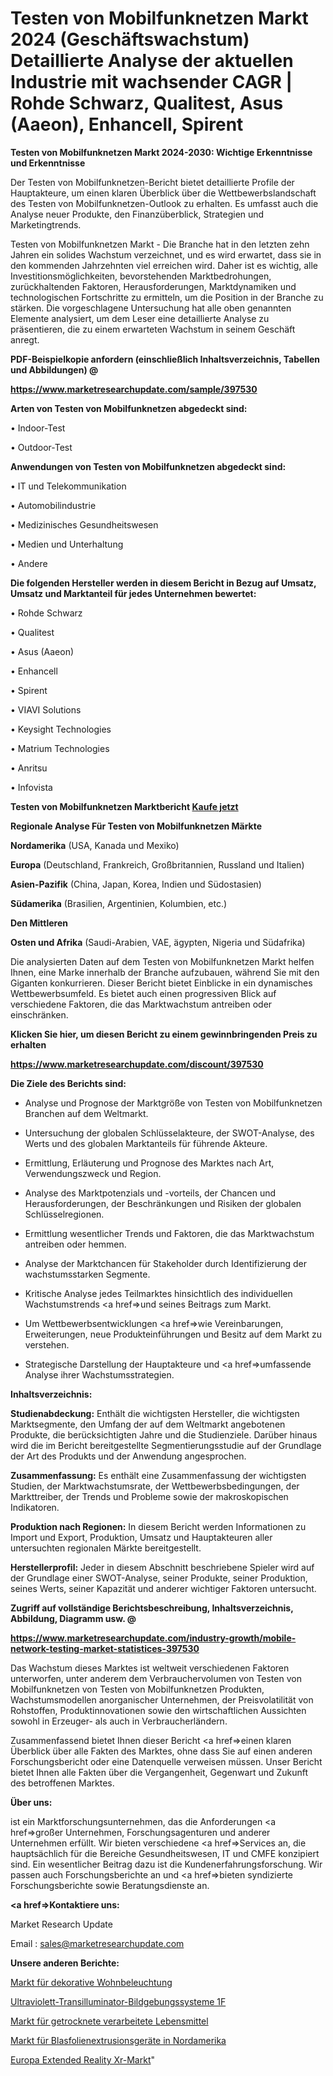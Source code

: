 # Testen von Mobilfunknetzen Markt 2024 (Geschäftswachstum) Detaillierte Analyse der aktuellen Industrie mit wachsender CAGR | Rohde Schwarz, Qualitest, Asus (Aaeon), Enhancell, Spirent

<strong>Testen von Mobilfunknetzen Markt 2024-2030: Wichtige Erkenntnisse und Erkenntnisse</strong>

Der Testen von Mobilfunknetzen-Bericht bietet detaillierte Profile der Hauptakteure, um einen klaren Überblick über die Wettbewerbslandschaft des Testen von Mobilfunknetzen-Outlook zu erhalten. Es umfasst auch die Analyse neuer Produkte, den Finanzüberblick, Strategien und Marketingtrends.

Testen von Mobilfunknetzen Markt - Die Branche hat in den letzten zehn Jahren ein solides Wachstum verzeichnet, und es wird erwartet, dass sie in den kommenden Jahrzehnten viel erreichen wird. Daher ist es wichtig, alle Investitionsmöglichkeiten, bevorstehenden Marktbedrohungen, zurückhaltenden Faktoren, Herausforderungen, Marktdynamiken und technologischen Fortschritte zu ermitteln, um die Position in der Branche zu stärken. Die vorgeschlagene Untersuchung hat alle oben genannten Elemente analysiert, um dem Leser eine detaillierte Analyse zu präsentieren, die zu einem erwarteten Wachstum in seinem Geschäft anregt.



<strong><b>PDF-Beispielkopie anfordern (einschließlich Inhaltsverzeichnis, Tabellen und Abbildungen) @ </b></strong>

<strong><a href=https://www.marketresearchupdate.com/sample/397530>

<strong>https://www.marketresearchupdate.com/sample/397530</u></a></strong></strong>



<strong>Arten von Testen von Mobilfunknetzen abgedeckt sind:</strong>

• Indoor-Test

• Outdoor-Test



<strong>Anwendungen von Testen von Mobilfunknetzen abgedeckt sind:</strong>

• IT und Telekommunikation

• Automobilindustrie

• Medizinisches Gesundheitswesen

• Medien und Unterhaltung

• Andere



<strong>Die folgenden Hersteller werden in diesem Bericht in Bezug auf Umsatz, Umsatz und Marktanteil für jedes Unternehmen bewertet:</strong>

• Rohde Schwarz

• Qualitest

• Asus (Aaeon)

• Enhancell

• Spirent

• VIAVI Solutions

• Keysight Technologies

• Matrium Technologies

• Anritsu

• Infovista



<strong>Testen von Mobilfunknetzen Marktbericht <a href=https://www.marketresearchupdate.com/buynow/397530>Kaufe jetzt</a></strong>



<strong>Regionale Analyse Für Testen von Mobilfunknetzen Märkte</strong>



<strong>Nordamerika</strong> (USA, Kanada und Mexiko)



<strong>Europa</strong> (Deutschland, Frankreich, Großbritannien, Russland und Italien)



<strong>Asien-Pazifik</strong> (China, Japan, Korea, Indien und Südostasien)



<strong>Südamerika</strong> (Brasilien, Argentinien, Kolumbien, etc.)



<strong>Den Mittleren</strong> 

<strong>Osten und Afrika</strong> (Saudi-Arabien, VAE, ägypten, Nigeria und Südafrika)

Die analysierten Daten auf dem Testen von Mobilfunknetzen Markt helfen Ihnen, eine Marke innerhalb der Branche aufzubauen, während Sie mit den Giganten konkurrieren. Dieser Bericht bietet Einblicke in ein dynamisches Wettbewerbsumfeld. Es bietet auch einen progressiven Blick auf verschiedene Faktoren, die das Marktwachstum antreiben oder einschränken.



<strong>Klicken Sie hier, um diesen Bericht zu einem gewinnbringenden Preis zu erhalten
</strong>

<strong><a href=https://www.marketresearchupdate.com/discount/397530>https://www.marketresearchupdate.com/discount/397530</b></u></strong></a>



<strong>Die Ziele des Berichts sind:</strong>

- Analyse und Prognose der Marktgröße von Testen von Mobilfunknetzen Branchen auf dem Weltmarkt.

- Untersuchung der globalen Schlüsselakteure, der SWOT-Analyse, des Werts und des globalen Marktanteils für führende Akteure.

- Ermittlung, Erläuterung und Prognose des Marktes nach Art, Verwendungszweck und Region.

- Analyse des Marktpotenzials und -vorteils, der Chancen und Herausforderungen, der Beschränkungen und Risiken der globalen Schlüsselregionen.

- Ermittlung wesentlicher Trends und Faktoren, die das Marktwachstum antreiben oder hemmen.

- Analyse der Marktchancen für Stakeholder durch Identifizierung der wachstumsstarken Segmente.

- Kritische Analyse jedes Teilmarktes hinsichtlich des individuellen Wachstumstrends <a href=>und</a> seines Beitrags zum Markt.

- Um Wettbewerbsentwicklungen <a href=>wie</a> Vereinbarungen, Erweiterungen, neue Produkteinführungen und Besitz auf dem Markt zu verstehen.

- Strategische Darstellung der Hauptakteure und <a href=>umfas</a>sende Analyse ihrer Wachstumsstrategien.



<strong>Inhaltsverzeichnis:</strong>



<strong>Studienabdeckung:</strong> Enthält die wichtigsten Hersteller, die wichtigsten Marktsegmente, den Umfang der auf dem Weltmarkt angebotenen Produkte, die berücksichtigten Jahre und die Studienziele. Darüber hinaus wird die im Bericht bereitgestellte Segmentierungsstudie auf der Grundlage der Art des Produkts und der Anwendung angesprochen.



<strong>Zusammenfassung:</strong> Es enthält eine Zusammenfassung der wichtigsten Studien, der Marktwachstumsrate, der Wettbewerbsbedingungen, der Markttreiber, der Trends und Probleme sowie der makroskopischen Indikatoren.



<strong>Produktion nach Regionen:</strong> In diesem Bericht werden Informationen zu Import und Export, Produktion, Umsatz und Hauptakteuren aller untersuchten regionalen Märkte bereitgestellt.



<strong>Herstellerprofil:</strong> Jeder in diesem Abschnitt beschriebene Spieler wird auf der Grundlage einer SWOT-Analyse, seiner Produkte, seiner Produktion, seines Werts, seiner Kapazität und anderer wichtiger Faktoren untersucht.



<strong><b>Zugriff auf vollständige Berichtsbeschreibung, Inhaltsverzeichnis, Abbildung, Diagramm usw. @ </b></strong>

<strong><a href=https://www.marketresearchupdate.com/industry-growth/mobile-network-testing-market-statistices-397530>https://www.marketresearchupdate.com/industry-growth/mobile-network-testing-market-statistices-397530</a></strong>

Das Wachstum dieses Marktes ist weltweit verschiedenen Faktoren unterworfen, unter anderem dem Verbrauchervolumen von Testen von Mobilfunknetzen von Testen von Mobilfunknetzen Produkten, Wachstumsmodellen anorganischer Unternehmen, der Preisvolatilität von Rohstoffen, Produktinnovationen sowie den wirtschaftlichen Aussichten sowohl in Erzeuger- als auch in Verbraucherländern.

Zusammenfassend bietet Ihnen dieser Bericht <a href=>einen</a> klaren Überblick über alle Fakten des Marktes, ohne dass Sie auf einen anderen Forschungsbericht oder eine Datenquelle verweisen müssen. Unser Bericht bietet Ihnen alle Fakten über die Vergangenheit, Gegenwart und Zukunft des betroffenen Marktes.



<strong>Über uns:</strong>

 ist ein Marktforschungsunternehmen, das die Anforderungen <a href=>großer</a> Unternehmen, Forschungsagenturen und anderer Unternehmen erfüllt. Wir bieten verschiedene <a href=>Services</a> an, die hauptsächlich für die Bereiche Gesundheitswesen, IT und CMFE konzipiert sind. Ein wesentlicher Beitrag dazu ist die Kundenerfahrungsforschung. Wir passen auch Forschungsberichte an und <a href=>bieten</a> syndizierte Forschungsberichte sowie Beratungsdienste an.



<strong><a href=>Kontaktiere uns:</a></strong>

Market Research Update

Email : sales@marketresearchupdate.com



<strong>Unsere anderen Berichte:</strong>

<a href=https://www.linkedin.com/pulse/residential-decorative-lighting-market-2023>Markt für dekorative Wohnbeleuchtung</a>

<a href=https://www.linkedin.com/pulse/ultraviolet-transilluminator-imaging-systems-1f>Ultraviolett-Transilluminator-Bildgebungssysteme 1F</a>

<a href=https://www.linkedin.com/pulse/dried-processed-food-market-outlooks-2023-size>Markt für getrocknete verarbeitete Lebensmittel</a>

<a href=https://www.linkedin.com/pulse/north-america-blown-film-extrusion-equipment-market-2023>Markt für Blasfolienextrusionsgeräte in Nordamerika</a>

<a href=https://www.linkedin.com/pulse/europe-extended-reality-xr-market-size2023-2030-8ccof/>Europa Extended Reality Xr-Markt</a>"

